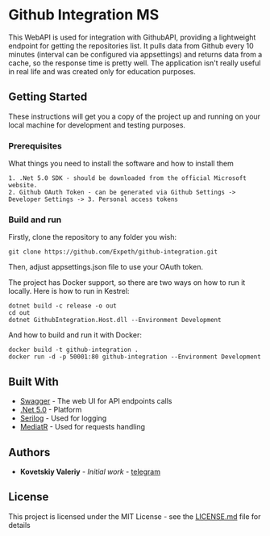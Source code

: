 # Github Integration MS

This WebAPI is used for integration with GithubAPI, providing a lightweight endpoint for getting the repositories list. It pulls data from Github every 10 minutes (interval can be configured via appsettings) and returns data from a cache, so the response time is pretty well. The application isn't really useful in real life and was created only for education purposes.

## Getting Started

These instructions will get you a copy of the project up and running on your local machine for development and testing purposes.

### Prerequisites

What things you need to install the software and how to install them

```
1. .Net 5.0 SDK - should be downloaded from the official Microsoft website.
2. Github OAuth Token - can be generated via Github Settings -> Developer Settings -> 3. Personal access tokens
```

### Build and run

Firstly, clone the repository to any folder you wish:

```
git clone https://github.com/Expeth/github-integration.git
```

Then, adjust appsettings.json file to use your OAuth token.

The project has Docker support, so there are two ways on how to run it locally. Here is how to run in Kestrel:

```
dotnet build -c release -o out
cd out
dotnet GithubIntegration.Host.dll --Environment Development
```

And how to build and run it with Docker:

```
docker build -t github-integration .
docker run -d -p 50001:80 github-integration --Environment Development
```

## Built With

* [Swagger](https://swagger.io/) - The web UI for API endpoints calls
* [.Net 5.0](https://dotnet.microsoft.com/download/dotnet/5.0) - Platform
* [Serilog](https://serilog.net/) - Used for logging
* [MediatR](https://github.com/jbogard/MediatR/wiki) - Used for requests handling

## Authors

* **Kovetskiy Valeriy** - *Initial work* - [telegram](https://t.me/kovetskiy)

## License

This project is licensed under the MIT License - see the [LICENSE.md](LICENSE.md) file for details

